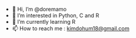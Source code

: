 - 👋 Hi, I’m @doremamo
- 👀 I’m interested in Python, C and R
- 🌱 I’m currently learning R
- 📫 How to reach me : kimdohum18@gmail.com

<!---
Doheum Kim/Doheum Kim is a ✨ special ✨ repository because its `README.md` (this file) appears on your GitHub profile.
You can click the Preview link to take a look at your changes.
--->
